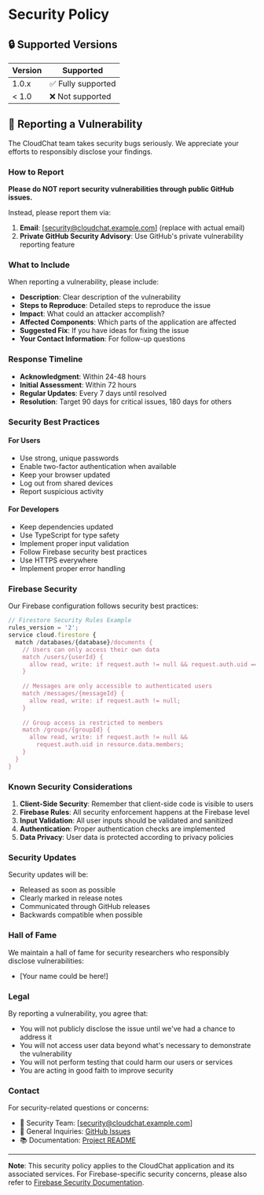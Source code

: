 # Security Policy

## 🔒 Supported Versions

| Version | Supported          |
| ------- | ------------------ |
| 1.0.x   | ✅ Fully supported |
| < 1.0   | ❌ Not supported   |

## 🚨 Reporting a Vulnerability

The CloudChat team takes security bugs seriously. We appreciate your efforts to responsibly disclose your findings.

### How to Report

**Please do NOT report security vulnerabilities through public GitHub issues.**

Instead, please report them via:

1. **Email**: [security@cloudchat.example.com] (replace with actual email)
2. **Private GitHub Security Advisory**: Use GitHub's private vulnerability reporting feature

### What to Include

When reporting a vulnerability, please include:

- **Description**: Clear description of the vulnerability
- **Steps to Reproduce**: Detailed steps to reproduce the issue
- **Impact**: What could an attacker accomplish?
- **Affected Components**: Which parts of the application are affected
- **Suggested Fix**: If you have ideas for fixing the issue
- **Your Contact Information**: For follow-up questions

### Response Timeline

- **Acknowledgment**: Within 24-48 hours
- **Initial Assessment**: Within 72 hours
- **Regular Updates**: Every 7 days until resolved
- **Resolution**: Target 90 days for critical issues, 180 days for others

### Security Best Practices

#### For Users
- Use strong, unique passwords
- Enable two-factor authentication when available
- Keep your browser updated
- Log out from shared devices
- Report suspicious activity

#### For Developers
- Keep dependencies updated
- Use TypeScript for type safety
- Implement proper input validation
- Follow Firebase security best practices
- Use HTTPS everywhere
- Implement proper error handling

### Firebase Security

Our Firebase configuration follows security best practices:

```javascript
// Firestore Security Rules Example
rules_version = '2';
service cloud.firestore {
  match /databases/{database}/documents {
    // Users can only access their own data
    match /users/{userId} {
      allow read, write: if request.auth != null && request.auth.uid == userId;
    }
    
    // Messages are only accessible to authenticated users
    match /messages/{messageId} {
      allow read, write: if request.auth != null;
    }
    
    // Group access is restricted to members
    match /groups/{groupId} {
      allow read, write: if request.auth != null && 
        request.auth.uid in resource.data.members;
    }
  }
}
```

### Known Security Considerations

1. **Client-Side Security**: Remember that client-side code is visible to users
2. **Firebase Rules**: All security enforcement happens at the Firebase level
3. **Input Validation**: All user inputs should be validated and sanitized
4. **Authentication**: Proper authentication checks are implemented
5. **Data Privacy**: User data is protected according to privacy policies

### Security Updates

Security updates will be:
- Released as soon as possible
- Clearly marked in release notes
- Communicated through GitHub releases
- Backwards compatible when possible

### Hall of Fame

We maintain a hall of fame for security researchers who responsibly disclose vulnerabilities:

<!-- Will be updated as reports come in -->
- [Your name could be here!]

### Legal

By reporting a vulnerability, you agree that:
- You will not publicly disclose the issue until we've had a chance to address it
- You will not access user data beyond what's necessary to demonstrate the vulnerability
- You will not perform testing that could harm our users or services
- You are acting in good faith to improve security

### Contact

For security-related questions or concerns:
- 📧 Security Team: [security@cloudchat.example.com]
- 💬 General Inquiries: [GitHub Issues](https://github.com/DineshPriyanthaGH/cloudchat-realtime-chat-application/issues)
- 📚 Documentation: [Project README](https://github.com/DineshPriyanthaGH/cloudchat-realtime-chat-application#readme)

---

**Note**: This security policy applies to the CloudChat application and its associated services. For Firebase-specific security concerns, please also refer to [Firebase Security Documentation](https://firebase.google.com/docs/rules).
